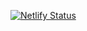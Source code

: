 [![Netlify Status](https://api.netlify.com/api/v1/badges/9c07dbbe-0a56-4aa4-ba5a-9c43e2f3e7ce/deploy-status)](https://app.netlify.com/sites/deft-axolotl-e24bd2/deploys)
